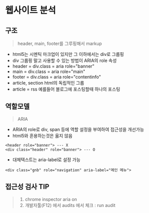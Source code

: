 # 웹사이트 분석

## 구조
> header, main, footer를 그루핑해서 markup

- html5는 시멘틱 마크업이 있지만 그 이하에서는 div로 그룹핑
- div 그룹핑 말고 사용할 수 있는 방법이 ARIA의 role 속성
- header = div.class = aria role="banner"
- main = div.class = aria role="main"
- footer = div.class = aria role="contentinfo" 
- article, section html의 독립적인 그룹
- article = rss 예를들어 블로그에 포스팅할때 하나의 포스팅 

## 역할모델
> ARIA

- ARIA의 role로 div, span 등에 역할 설정을 부여하여 접근성을 개선가능 
- html5와 혼용하는것은 옳지 않음
```
<header role="banner"> --- X
<div class="header" role="banner"> --- O
```
- 대체텍스트는 aria-label로 설정 가능
```
<div class="gnb" role="navigation" aria-label="메인 메뉴">
```

## 접근성 검사 TIP

> 1. chrome inspector aria on
> 2. 개발자툴(F12) 에서 audits 에서 체크 : run audit
